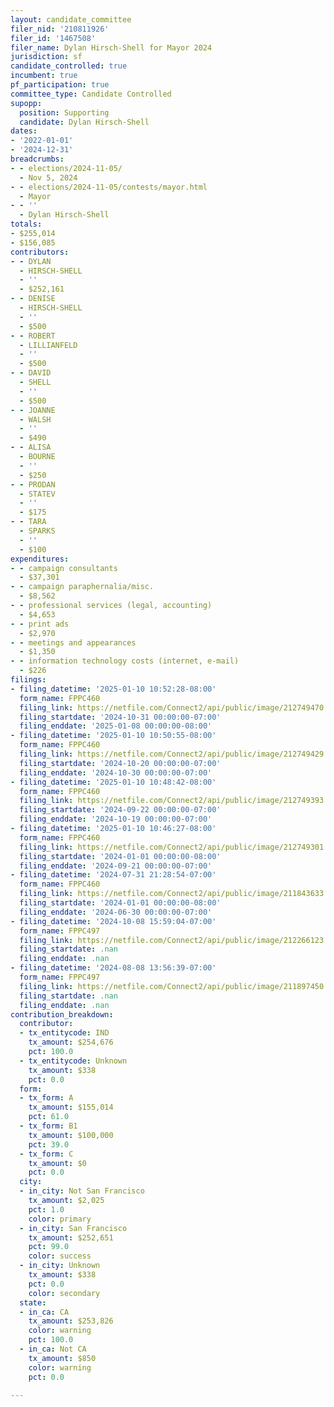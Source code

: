 ```yaml
---
layout: candidate_committee
filer_nid: '210811926'
filer_id: '1467508'
filer_name: Dylan Hirsch-Shell for Mayor 2024
jurisdiction: sf
candidate_controlled: true
incumbent: true
pf_participation: true
committee_type: Candidate Controlled
supopp:
  position: Supporting
  candidate: Dylan Hirsch-Shell
dates:
- '2022-01-01'
- '2024-12-31'
breadcrumbs:
- - elections/2024-11-05/
  - Nov 5, 2024
- - elections/2024-11-05/contests/mayor.html
  - Mayor
- - ''
  - Dylan Hirsch-Shell
totals:
- $255,014
- $156,085
contributors:
- - DYLAN
  - HIRSCH-SHELL
  - ''
  - $252,161
- - DENISE
  - HIRSCH-SHELL
  - ''
  - $500
- - ROBERT
  - LILLIANFELD
  - ''
  - $500
- - DAVID
  - SHELL
  - ''
  - $500
- - JOANNE
  - WALSH
  - ''
  - $490
- - ALISA
  - BOURNE
  - ''
  - $250
- - PRODAN
  - STATEV
  - ''
  - $175
- - TARA
  - SPARKS
  - ''
  - $100
expenditures:
- - campaign consultants
  - $37,301
- - campaign paraphernalia/misc.
  - $8,562
- - professional services (legal, accounting)
  - $4,653
- - print ads
  - $2,970
- - meetings and appearances
  - $1,350
- - information technology costs (internet, e-mail)
  - $226
filings:
- filing_datetime: '2025-01-10 10:52:28-08:00'
  form_name: FPPC460
  filing_link: https://netfile.com/Connect2/api/public/image/212749470
  filing_startdate: '2024-10-31 00:00:00-07:00'
  filing_enddate: '2025-01-08 00:00:00-08:00'
- filing_datetime: '2025-01-10 10:50:55-08:00'
  form_name: FPPC460
  filing_link: https://netfile.com/Connect2/api/public/image/212749429
  filing_startdate: '2024-10-20 00:00:00-07:00'
  filing_enddate: '2024-10-30 00:00:00-07:00'
- filing_datetime: '2025-01-10 10:48:42-08:00'
  form_name: FPPC460
  filing_link: https://netfile.com/Connect2/api/public/image/212749393
  filing_startdate: '2024-09-22 00:00:00-07:00'
  filing_enddate: '2024-10-19 00:00:00-07:00'
- filing_datetime: '2025-01-10 10:46:27-08:00'
  form_name: FPPC460
  filing_link: https://netfile.com/Connect2/api/public/image/212749301
  filing_startdate: '2024-01-01 00:00:00-08:00'
  filing_enddate: '2024-09-21 00:00:00-07:00'
- filing_datetime: '2024-07-31 21:28:54-07:00'
  form_name: FPPC460
  filing_link: https://netfile.com/Connect2/api/public/image/211843633
  filing_startdate: '2024-01-01 00:00:00-08:00'
  filing_enddate: '2024-06-30 00:00:00-07:00'
- filing_datetime: '2024-10-08 15:59:04-07:00'
  form_name: FPPC497
  filing_link: https://netfile.com/Connect2/api/public/image/212266123
  filing_startdate: .nan
  filing_enddate: .nan
- filing_datetime: '2024-08-08 13:56:39-07:00'
  form_name: FPPC497
  filing_link: https://netfile.com/Connect2/api/public/image/211897450
  filing_startdate: .nan
  filing_enddate: .nan
contribution_breakdown:
  contributor:
  - tx_entitycode: IND
    tx_amount: $254,676
    pct: 100.0
  - tx_entitycode: Unknown
    tx_amount: $338
    pct: 0.0
  form:
  - tx_form: A
    tx_amount: $155,014
    pct: 61.0
  - tx_form: B1
    tx_amount: $100,000
    pct: 39.0
  - tx_form: C
    tx_amount: $0
    pct: 0.0
  city:
  - in_city: Not San Francisco
    tx_amount: $2,025
    pct: 1.0
    color: primary
  - in_city: San Francisco
    tx_amount: $252,651
    pct: 99.0
    color: success
  - in_city: Unknown
    tx_amount: $338
    pct: 0.0
    color: secondary
  state:
  - in_ca: CA
    tx_amount: $253,826
    color: warning
    pct: 100.0
  - in_ca: Not CA
    tx_amount: $850
    color: warning
    pct: 0.0

---
```

